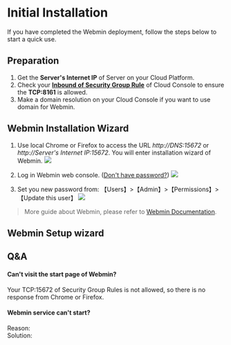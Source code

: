 # Initial Installation

If you have completed the Webmin deployment, follow the steps below to start a quick use.

## Preparation

1. Get the **Server's Internet IP** of Server on your Cloud Platform.
2. Check your **[Inbound of Security Group Rule](https://support.websoft9.com/docs/faq/tech-instance.html)** of Cloud Console to ensure the **TCP:8161** is allowed.
3. Make a domain resolution on your Cloud Console if you want to use domain for Webmin.

## Webmin Installation Wizard

1. Use local Chrome or Firefox to access the URL *http://DNS:15672* or *http://Server's Internet IP:15672*. You will enter installation wizard of Webmin.
   ![](https://libs.websoft9.com/Websoft9/DocsPicture/zh/webmin/webmin-login-websoft9.png)

2. Log in Webmin web console. ([Don't have password?](/stack-accounts.md#webmin)) 
   ![](https://libs.websoft9.com/Websoft9/DocsPicture/zh/webmin/webmin-bk-websoft9.png)

3. Set you new password from: 【Users】>【Admin】>【Permissions】>【Update this user】
   ![](https://libs.websoft9.com/Websoft9/DocsPicture/zh/webmin/webmin-pw-websoft9.png)

> More guide about Webmin, please refer to [Webmin Documentation](https://www.webmin.com/documentation.html).

## Webmin Setup wizard

## Q&A

#### Can't visit the start page of Webmin?

Your TCP:15672 of Security Group Rules is not allowed, so there is no response from Chrome or Firefox.

#### Webmin service can't start? 
Reason:  
Solution:  
